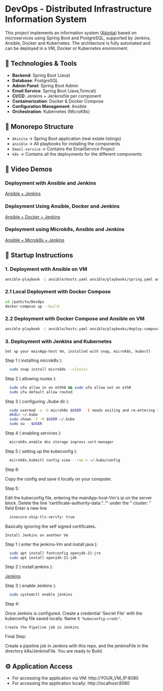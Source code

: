 # DevOps - Distributed Infrastructure Information System

This project implements an information system ([Akinita](https://github.com/ZachariasLiodakis/Akinita)) based on microservices using Spring Boot and PostgreSQL, supported by Jenkins, Ansible, Docker and Kubernetes. The architecture is fully automated and can be deployed in a VM, Docker or Kubernetes environment. 

## 🔧 Technologies & Tools

- **Backend**: Spring Boot (Java)
- **Database**: PostgreSQL
- **Admin Panel**: Spring Boot Admin
- **Email Service**: Spring Boot (Java,Tomcat)
- **CI/CD**: Jenkins + Jenkinsfile per component
- **Containerization**: Docker & Docker Compose
- **Configuration Management**: Ansible
- **Orchestration**: Kubernetes (MicroK8s)

## 📁 Monorepo Structure

- `Akinita` → Spring Boot application (real estate listings)
- `ansible` → All playbooks for installing the components
- `Email-service` → Contains the EmailService Project 
- `k8s` → Contains all the deployments for the different components

## 🎥 Video Demos

### Deployment with Ansible and Jenkins
  [Ansible + Jenkins](https://youtu.be/jS-u3wXZ59Y)

### Deployment Using Ansible, Docker and Jenkins
  [Ansible + Docker + Jenkins](https://youtu.be/DldWStTcoOI)

### Deployment using Microk8s, Ansible and Jenkins
  [Ansible + Microk8s + Jenkins](https://youtu.be/n4xYRxjVICY)

## 🚀 Startup Instructions

### 1. Deployment with Ansible on VM
```bash
ansible-playbook -i ansible/hosts.yaml ansible/playbooks/spring.yaml ansible/playbooks/email.yaml -e "vm_ip=YOUR_VM_IP"
```

### 2.1 Local Deployment with Docker Compose

```bash
cd /path/to/DevOps
docker-compose up --build
```

### 2.2 Deployment with Docker Compose and Ansible on VM
```bash
ansible-playbook -i ansible/hosts.yaml ansible/playbooks/deploy-compose.yaml -e "vm_ip=YOUR_VM_IP"
```
### 3. Deployment with Jenkins and Kubernetes
`Set up your mainApp-host Vm, installed with snap, microk8s, kubectl`

Step 1 ( installing microk8s ):
  ```bash
    sudo snap install microk8s --classic
  ```
  Step 2 ( allowing routes ):
  ```bash
    sudo ufw allow in on ethh0 && sudo ufw allow out on eth0
    sudo ufw default allow routed    
  ```
  Step 3 ( configuring ./kube dir ):
  ```bash
    sudo usermod -a -G microk8s $USER   ( needs exiting and re-entering the vm )
    mkdir ~/.kube
    sudo chown -f -R $USER ~/.kube
    sudo su - $USER
  ```
  Step 4 ( enabling services ):
  ```bash
    microk8s.enable dns storage ingress cert-manager
  ```
  Step 5 ( setting up the kubeconfig ):
  ```bash
    microk8s.kubectl config view --raw > ~/.kube/config
  ```
  Step 6:
  
  Copy the config and save it locally on your computer.

  Step 5:

  Edit the kubeconfig file, entering the mainApp-host-Vm's ip on the server block.
  Delete the line 'certificate-authority-data:".."' under the  " cluster: " field
  Enter a new line
  ```bash
    insecure-skip-tls-verify: true
  ```
  Basically ignoring the self signed certificates.
  
`Install Jenkins on another Vm`

  Step 1 ( enter the jenkins-Vm and install java ):
  ```bash
    sudo apt install fontconfig openjdk-21-jre
    sudo apt install openjdk-21-jdk
  ```
  Step 2 ( install jenkins ):
  
  [Jenkins](https://www.jenkins.io/doc/book/installing/linux/)
  
  Step 3 ( enable Jenkins ):
  ```bash
    sudo systemctl enable jenkins
  ```
  Step 4:

  Once Jenkins is configured. Create a credential 'Secret File' with the kubeconfig file saved locally.
  Name it ```"kubeconfig-creds"```.

  `Create the Pipeline job in Jenkins`

  Final Step:

  Create a pipeline job in Jenkins with this repo, and the jenkinsFile in the directory k8s/JenkinsFile.
  You are ready to Build.
  
## ⚙️ Application Access
- For accessing the application via VM: http://YOUR_VM_IP:8080
- For accessing the application locally: http://localhost:8080
